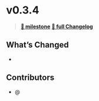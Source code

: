 # v0.3.4

> **[🎯 milestone](https://github.com/moclojer/moclojer/milestone/7?closed=1)**
> **[🔖 full Changelog](https://github.com/moclojer/moclojer/commits/v0.3.4)**

## What’s Changed

*

## Contributors

* @

